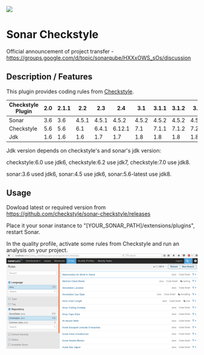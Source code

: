 [![][travis img]][travis]

Sonar Checkstyle
==========

Official announcement of project transfer - https://groups.google.com/d/topic/sonarqube/HXXxOWS_sOs/discussion

## Description / Features

This plugin provides coding rules from [Checkstyle](http://checkstyle.sourceforge.net/).

Checkstyle Plugin|2.0|2.1.1|2.2|2.3|2.4|3.1|3.1.1|3.1.2|3.2|3.3
-----------------|---|---|---|---|---|---|---|---|---|---
Sonar|3.6|3.6|4.5.1|4.5.1|4.5.2|4.5.2|4.5.2|4.5.2|4.5.2|4.5.2
Checkstyle|5.6|5.6|6.1|6.4.1|6.12.1|7.1|7.1.1|7.1.2|7.2|7.3
Jdk|1.6|1.6|1.6|1.7|1.7|1.8|1.8|1.8|1.8|1.8

Jdk version depends on checkstyle's and sonar's jdk version:

checkstyle:6.0 use jdk6, checkstyle:6.2 use jdk7, checkstyle:7.0 use jdk8.

sonar:3.6 used jdk6, sonar:4.5 use jdk6, sonar:5.6-latest use jdk8.

## Usage
Dowload latest or required version from https://github.com/checkstyle/sonar-checkstyle/releases

Place it your sonar instance to "[YOUR_SONAR_PATH]/extensions/plugins", restart Sonar.

In the quality profile, activate some rules from Checkstyle and run an analysis on your project.
![checkstlye rules in sonar](https://github.com/checkstyle/resources/raw/master/img/sonar-wiki/sonar-in-docker.PNG)

[travis]:https://travis-ci.org/checkstyle/sonar-checkstyle/builds
[travis img]:https://secure.travis-ci.org/checkstyle/sonar-checkstyle.png

